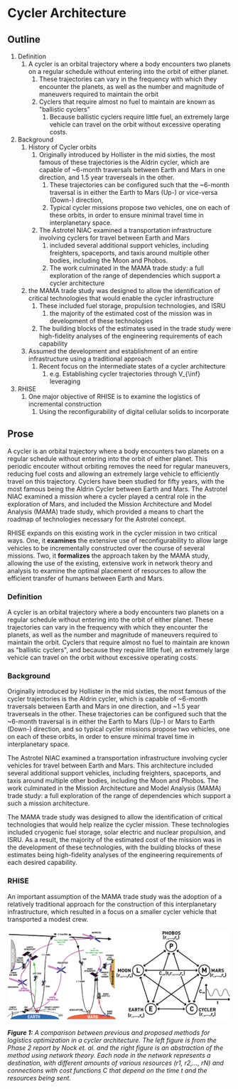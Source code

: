 # Cycler Architecture



## Outline

1. Definition
   1. A cycler is an orbital trajectory where a body encounters two planets on a regular schedule without entering into the orbit of either planet. 
      1. These trajectories can vary in the frequency with which they encounter the planets, as well as the number and magnitude of maneuvers required to maintain the orbit
      2. Cyclers that require almost no fuel to maintain are known as "ballistic cyclers"
         1. Because ballistic cyclers require little fuel, an extremely large vehicle can travel on the orbit without excessive operating costs.
2. Background
   1. History of Cycler orbits
      1. Originally introduced by Hollister in the mid sixties, the most famous of these trajectories is the Aldrin cycler, which are capable of ~6-month traversals between Earth and Mars in one direction, and 1.5 year traverseals in the other. 
         1. These trajectories can be configured such that the ~6-month traversal is in either the Earth to Mars (Up-) or vice-versa (Down-) direction, 
         2. Typical cycler missions propose two vehicles, one on each of these orbits, in order to ensure minimal travel time in interplanetary space.
      2. The Astrotel NIAC examined a transportation infrastructure involving cyclers for travel between Earth and Mars
         1.  included several additional support vehicles, including freighters, spaceports, and taxis around multiple other bodies, including the Moon and Phobos.
         2. The work culminated in the MAMA trade study: a full exploration of the range of dependencies which support a cycler architecture
   2. the MAMA trade study was designed to allow the identification of critical technologies that would enable the cycler infrastructure
      1. These included fuel storage, propulsion technologies, and ISRU
         1. the majority of the estimated cost of the mission was in development of these technologies
      2. The building blocks of the estimates used in the trade study were high-fidelity analyses of the engineering requirements of each capability
   3. Assumed the development and establishment of an entire infrastructure using a traditional approach
      1. Recent focus on the intermediate states of a cycler architecture
         1. e.g. Establishing cycler trajectories through V_{\inf} leveraging
3. RHISE
   1. One major objective of RHISE is to examine the logistics of incremental construction
      1. Using the reconfigurability of digital cellular solids to incorporate 

## Prose

A cycler is an orbital trajectory where a body encounters two planets on a regular schedule without entering into the orbit of either planet. This periodic encouter without orbiting removes the need for regular maneuvers, reducing fuel costs and allowing an extremely large vehicle to efficiently travel on this trajectory. Cyclers have been studied for fifty years, with the most famous being the Aldrin Cycler between Earth and Mars. The Astrotel NIAC examined a mission where a cycler played a central role in the exploration of Mars, and included the Mission Architecture and Model Analysis (MAMA) trade study, which provided a means to chart the roadmap of technologies necessary for the Astrotel concept. 

RHISE expands on this existing work in the cycler mission in two critical ways. One, it **examines** the extensive use of reconfigurability to allow large vehicles to be incrementally constructed over the course of several missions. Two, it **formalizes** the approach taken by the MAMA study, allowing the use of the existing, extensive work in network theory and analysis to examine the optimal placement of resources to allow the efficient transfer of humans between Earth and Mars. 

### Definition

A cycler is an orbital trajectory where a body encounters two planets on a regular schedule without entering into the orbit of either planet. These trajectories can vary in the frequency with which they encounter the planets, as well as the number and magnitude of maneuvers required to maintain the orbit. Cyclers that require almost no fuel to maintain are known as "ballistic cyclers", and because they require little fuel, an extremely large vehicle can travel on the orbit without excessive operating costs. 

### Background

Originally introduced by Hollister in the mid sixties, the most famous of the cycler trajectories is the Aldrin cycler, which is capable of ~6-month traversals between Earth and Mars in one direction, and ~1.5 year traverseals in the other. These trajectories can be configured such that the ~6-month traversal is in either the Earth to Mars (Up-) or Mars to Earth (Down-) direction, and so typical cycler missions propose two vehicles, one on each of these orbits, in order to ensure minimal travel time in interplanetary space.

The Astrotel NIAC examined a transportation infrastructure involving cycler vehicles for travel between Earth and Mars. This architecture included several additional support vehicles, including freighters, spaceports, and taxis around multiple other bodies, including the Moon and Phobos. The work culminated in the Mission Architecture and Model Analysis (MAMA) trade study: a full exploration of the range of dependencies which support a such a mission architecture.

The MAMA trade study was designed to allow the identification of critical technologies that would help realize the cycler mission. These technologies included cryogenic fuel storage, solar electric and nuclear propulsion, and ISRU. As a result, the majority of the estimated cost of the mission was in the development of these technologies, with the building blocks of these estimates being high-fidelity analyses of the engineering requirements of each desired capability. 

### RHISE

An important assumption of the MAMA trade study was the adoption of a relatively traditional approach for the construction of this interplanetary infrastructure, which resulted in a focus on a smaller cycler vehicle that transported a modest crew. 



![Cycler Optimization](./Media/cycler_opt.png)

_**Figure 1:** A comparison between previous and proposed methods for logistics optimization in a cycler architecture. The left figure is from the Phase 2 report by Nock et. al. and the right figure is an abstraction of the method using network theory. Each node in the network represents a destination, with different amounts of various resources (r1, r2,…, rN) and connections with cost functions C that depend on the time t and the resources being sent._

